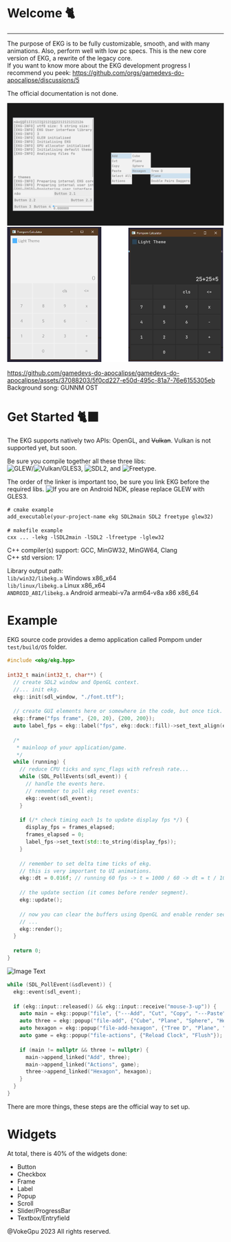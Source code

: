 # Welcome 🐈

---

The purpose of EKG is to be fully customizable, smooth, and with many animations. Also, perform well with low pc specs. This is the new core version of EKG, a rewrite of the legacy core.  
If you want to know more about the EKG development progress I recommend you peek:
https://github.com/orgs/gamedevs-do-apocalipse/discussions/5

The official documentation is not done.

![Image Text](/splash/splash-shocase-3.0-light-theme.png?raw=true)
![Calc](/splash/splash-calc-showcase.png?raw=true)

https://github.com/gamedevs-do-apocalipse/gamedevs-do-apocalipse/assets/37088203/5f0cd227-e50d-495c-81a7-76e6155305eb
Background song: GUNNM OST 

# Get Started 🐈‍⬛

The EKG supports natively two APIs: OpenGL, and ~~Vulkan~~. Vulkan is not supported yet, but soon.

Be sure you compile together all these three libs:  
![GLEW](https://glew.sourceforge.net/)/![Vulkan](https://www.vulkan.org/)/GLES3, ![SDL2](https://www.libsdl.org/), and ![Freetype](https://freetype.org/).

The order of the linker is important too, be sure you link EKG before the required libs.
![If you are on Android NDK](https://github.com/vokegpu/pompom), please replace GLEW with GLES3.

```
# cmake example
add_executable(your-project-name ekg SDL2main SDL2 freetype glew32)

# makefile example
cxx ... -lekg -lSDL2main -lSDL2 -lfreetype -lglew32
```

C++ compiler(s) support:  GCC, MinGW32, MinGW64, Clang  
C++ std version:          17
  
Library output path:   
`lib/win32/libekg.a`    Windows x86_x64  
`lib/linux/libekg.a`    Linux x86_x64  
`ANDROID_ABI/libekg.a`  Android armeabi-v7a arm64-v8a x86 x86_64  

# Example

EKG source code provides a demo application called Pompom under `test/build/OS` folder.

```c++
#include <ekg/ekg.hpp>

int32_t main(int32_t, char**) {
  // create SDL2 window and OpenGL context.
  //... init ekg.
  ekg::init(sdl_window, "./font.ttf");
  
  // create GUI elements here or somewhere in the code, but once tick.
  ekg::frame("fps frame", {20, 20}, {200, 200});
  auto label_fps = ekg::label("fps", ekg::dock::fill)->set_text_align(ekg::dock::center);
  
  /*
   * mainloop of your application/game.
   */
  while (running) {
    // reduce CPU ticks and sync_flags with refresh rate...
    while (SDL_PollEvents(sdl_event)) {
      // handle the events here.
      // remember to poll ekg reset events:
      ekg::event(sdl_event);
    }
    
    if (/* check timing each 1s to update display fps */) {
      display_fps = frames_elapsed;
      frames_elapsed = 0;
      label_fps->set_text(std::to_string(display_fps));
    }
    
    // remember to set delta time ticks of ekg.
    // this is very important to UI animations. 
    ekg::dt = 0.016f; // running 60 fps -> t = 1000 / 60 -> dt = t / 100;
    
    // the update section (it comes before render segment).
    ekg::update();
    
    // now you can clear the buffers using OpenGL and enable render section of ekg.
    // ...
    ekg::render();
  }
  
  return 0;
}
```

![Image Text](https://github.com/vokegpu/ekg-ui-library/blob/version-core/splash/ekg-2-showcase-popup.png?raw=true)

```cpp
while (SDL_PollEvent(&sdlevent)) {
  ekg::event(sdl_event);

  if (ekg::input::released() && ekg::input::receive("mouse-3-up")) {
    auto main = ekg::popup("file", {"---Add", "Cut", "Copy", "---Paste", "---Select All", "Actions"});
    auto three = ekg::popup("file-add", {"Cube", "Plane", "Sphere", "Hexagon", "Hexagon"});
    auto hexagon = ekg::popup("file-add-hexagon", {"Tree D", "Plane", "Double Pairs Daggers"});
    auto game = ekg::popup("file-actions", {"Reload Clock", "Flush"});
  
    if (main != nullptr && three != nullptr) {
      main->append_linked("Add", three);
      main->append_linked("Actions", game);
      three->append_linked("Hexagon", hexagon);
    }
  }
}
```

There are more things, these steps are the official way to set up.

# Widgets

At total, there is 40% of the widgets done:
- Button
- Checkbox
- Frame
- Label
- Popup
- Scroll
- Slider/ProgressBar
- Textbox/Entryfield

@VokeGpu 2023 All rights reserved.

